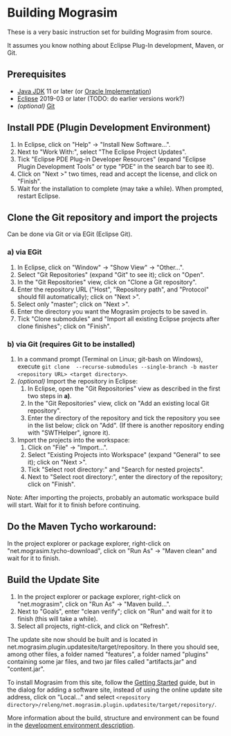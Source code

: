 # Building Mograsim

These is a very basic instruction set for building Mograsim from source. 

It assumes you know nothing about Eclipse Plug-In development, Maven, or Git.

## Prerequisites

- [Java JDK](http://jdk.java.net/) 11 or later (or [Oracle Implementation](https://www.oracle.com/technetwork/java/javase/downloads/index.html))
- [Eclipse](https://www.eclipse.org/downloads/) 2019-03 or later (TODO: do earlier versions work?)
- _(optional)_ [Git](https://git-scm.com/downloads)

## Install PDE (Plugin Development Environment)

1. In Eclipse, click on "Help" -> "Install New Software...".
2. Next to "Work With:", select "The Eclipse Project Updates".
3. Tick "Eclipse PDE Plug-in Developer Resources" (expand "Eclipse Plugin Development 
   Tools" or type "PDE" in the search bar to see it).
4. Click on "Next >" two times, read and accept the license, and click on "Finish".
5. Wait for the installation to complete (may take a while). When prompted, restart 
   Eclipse.

## Clone the Git repository and import the projects

Can be done via Git or via EGit (Eclipse Git).

### a) via EGit

1. In Eclipse, click on "Window" -> "Show View" -> "Other...".
2. Select "Git Repositories" (expand "Git" to see it); click on "Open".
3. In the "Git Repositories" view, click on "Clone a Git repository".
4. Enter the repository URL ("Host", "Repository path", and "Protocol" should fill 
   automatically); click on "Next >".
5. Select only "master"; click on "Next >".
6. Enter the directory you want the Mograsim projects to be saved in.
7. Tick "Clone submodules" and "Import all existing Eclipse projects after clone 
   finishes"; click on "Finish".

### b) via Git (requires Git to be installed)

1. In a command prompt (Terminal on Linux; git-bash on Windows), execute `git clone 
   --recurse-submodules --single-branch -b master <repository URL> <target directory>`.
2. _(optional)_ Import the repository in Eclipse:
    1. In Eclipse, open the "Git Repositories" view as described in the first two 
       steps in **a)**.
    2. In the "Git Repositories" view, click on "Add an existing local Git repository".
    3. Enter the directory of the repository and tick the repository you see in the 
       list below; click on "Add". (If there is another repository ending with "SWTHelper", 
       ignore it).
3. Import the projects into the workspace:
    1. Click on "File" -> "Import...".
    2. Select "Existing Projects into Workspace" (expand "General" to see it); click 
       on "Next >".
    3. Tick "Select root directory:" and "Search for nested projects".
    4. Next to "Select root directory:", enter the directory of the repository; click 
       on "Finish".

Note: After importing the projects, probably an automatic workspace build will start. 
Wait for it to finish before continuing.

## Do the Maven Tycho workaround:

In the project explorer or package explorer, right-click on "net.mograsim.tycho-download", 
click on "Run As" -> "Maven clean" and wait for it to finish.

## Build the Update Site

1. In the project explorer or package explorer, right-click on "net.mograsim", click 
   on "Run As" -> "Maven build...".
2. Next to "Goals", enter "clean verify"; click on "Run" and wait for it to finish 
   (this will take a while).
3. Select all projects, right-click, and click on "Refresh".

The update site now should be built and is located in net.mograsim.plugin.updatesite/target/repository. 
In there you should see, among other files, a folder named "features", a folder named 
"plugins" containing some jar files, and two jar files called "artifacts.jar" and 
"content.jar".

To install Mograsim from this site, follow the [Getting Started](getting_started.md) guide,
but in the dialog for adding a software site, instead of using the online update site address,
click on "Local..." and select `<repository directory>/releng/net.mograsim.plugin.updatesite/target/repository/`.

More information about the build, structure and environment can be found in the [development environment description](development_environment.md).